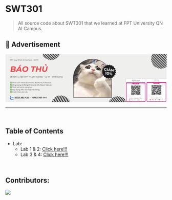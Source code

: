 # SWT301

> All source code about SWT301 that we learned at FPT University QN AI Campus.

## 📢 Advertisement

<img src="https://raw.githubusercontent.com/fptqnk17/.github/refs/heads/main/images/banner-bao-thu.png" alt="Advertisement" />

---

<br>

## Table of Contents

- Lab:
  - Lab 1 & 2: [Click here!!!](Labs/Lab_1_2/README.md)
  - Lab 3 & 4: [Click here!!!](Labs/Lab_3_4/README.md)

<br>

## Contributors:

<a href="https://github.com/fptqnk17/FER202/graphs/contributors">
  <img src="https://contrib.rocks/image?repo=fptqnk17/SWT301" />
</a>
